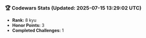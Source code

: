 ### 🏆 Codewars Stats (Updated: 2025-07-15 13:29:02 UTC)

- **Rank:** 8 kyu
- **Honor Points:** 3
- **Completed Challenges:** 1
